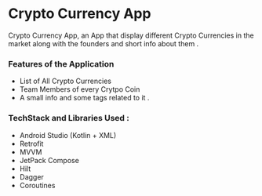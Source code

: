 
# Crypto Currency App

Crypto Currency App, an App that display different Crypto Currencies in the market along with the founders and short info about them .


### Features of the Application

* List of All Crypto Currencies
* Team Members of every Crytpo Coin
* A small info and some tags related to it .

### TechStack and Libraries Used :

* Android Studio (Kotlin + XML)
* Retrofit
* MVVM
* JetPack Compose
* Hilt
* Dagger
* Coroutines
    
    
